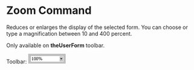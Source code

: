 
# Zoom Command

Reduces or enlarges the display of the selected form. You can choose or type a magnification between 10 and 400 percent.

Only available on  **theUserForm** toolbar.

Toolbar: 
![](images/tbr_zoom_ZA01201769.gif)



